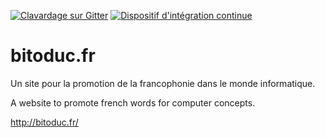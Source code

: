 [![Clavardage sur Gitter](https://img.shields.io/badge/clavarder-avec%20nous-brightgreen.svg)](https://gitter.im/soulaklabs/bitoduc.fr) [![Dispositif d'intégration continue](https://img.shields.io/travis/soulaklabs/bitoduc.fr.svg)](https://travis-ci.org/soulaklabs/bitoduc.fr)


bitoduc.fr
==========

Un site pour la promotion de la francophonie dans le monde informatique.

A website to promote french words for computer concepts.

http://bitoduc.fr/
